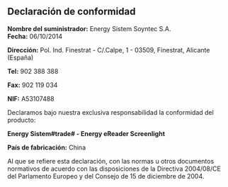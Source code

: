 ## Declaración de conformidad

**Nombre del suministrador:** Energy Sistem Soyntec S.A.				
**Fecha:** 06/10/2014

**Dirección:** Pol. Ind. Finestrat - C/.Calpe, 1 - 03509, Finestrat, Alicante (España)

**Tel:** 902 388 388

**Fax:** 902 119 034

**NIF:** A53107488

Declaramos bajo nuestra exclusiva responsabilidad la conformidad del producto:

**Energy Sistem#trade# - Energy eReader Screenlight**

**País de fabricación:** China

Al que se refiere esta declaración, con las normas u otros documentos normativos de acuerdo con las disposiciones de la Directiva 2004/08/CE del Parlamento Europeo y del Consejo de 15 de diciembre de 2004.
